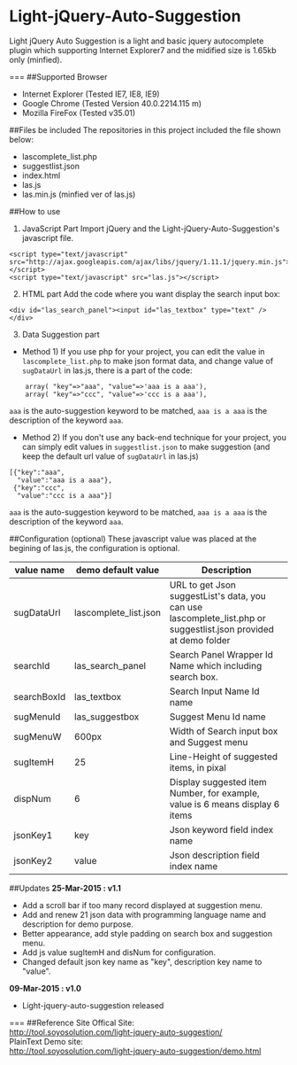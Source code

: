 # Light-jQuery-Auto-Suggestion
Light jQuery Auto Suggestion is a light and basic jquery autocomplete plugin which supporting Internet Explorer7 and the midified size is 1.65kb only (minfied).

===
##Supported Browser
- Internet Explorer (Tested IE7, IE8, IE9)
- Google Chrome     (Tested Version 40.0.2214.115 m)
- Mozilla FireFox   (Tested v35.01)

##Files be included
The repositories in this project included the file shown below:
- lascomplete_list.php
- suggestlist.json
- index.html
- las.js
- las.min.js (minfied ver of las.js)

##How to use
1) JavaScript Part
Import jQuery and the Light-jQuery-Auto-Suggestion's javascript file.
```
<script type="text/javascript" src="http://ajax.googleapis.com/ajax/libs/jquery/1.11.1/jquery.min.js"></script>
<script type="text/javascript" src="las.js"></script>
```
2) HTML part
Add the code where you want display the search input box:
```
<div id="las_search_panel"><input id="las_textbox" type="text" /></div>
```
3) Data Suggestion part
- Method 1) 
If you use php for your project, you can edit the value in `lascomplete_list.php` to make json format data, and change value of `sugDataUrl` in las.js, there is a part of the code:
```
    array( "key"=>"aaa", "value"=>'aaa is a aaa'),
    array( "key"=>"ccc", "value"=>'ccc is a aaa'),
```
`aaa` is the auto-suggestion keyword to be matched, `aaa is a aaa` is the description of the keyword `aaa`.

- Method 2) 
If you don't use any back-end technique for your project, you can simply edit values in `suggestlist.json` to make suggestion (and keep the default url value of `sugDataUrl` in las.js)
```
[{"key":"aaa",
  "value":"aaa is a aaa"},
 {"key":"ccc",
  "value":"ccc is a aaa"}]
```
`aaa` is the auto-suggestion keyword to be matched, `aaa is a aaa` is the description of the keyword `aaa`.

##Configuration (optional)
These javascript value was placed at the begining of las.js, the configuration is optional.

 value name  | demo default value   | Description                                               
-------------|----------------------|-------------------------------------------
 sugDataUrl  | lascomplete_list.json | URL to get Json suggestList's data, you can use lascomplete_list.php or suggestlist.json provided at demo folder                      
 searchId    | las_search_panel     | Search Panel Wrapper Id Name which including search box.  
 searchBoxId | las_textbox          | Search Input Name Id name                                 
 sugMenuId   | las_suggestbox       | Suggest Menu Id name                                      
 sugMenuW    | 600px                | Width of Search input box and Suggest menu                
 sugItemH    | 25                   | Line-Height of suggested items, in pixal
 dispNum     | 6                    | Display suggested item Number, for example, value is 6 means display 6 items
 jsonKey1    | key                  | Json keyword field index name                             
 jsonKey2    | value            | Json description field index name                         


##Updates
**25-Mar-2015 : v1.1**
- Add a scroll bar if too many record displayed at suggestion menu.
- Add and renew 21 json data with programming language name and description for demo purpose.
- Better appearance, add style padding on search box and suggestion menu.
- Add js value sugItemH and disNum for configuration.
- Changed default json key name as "key", description key name to "value".

**09-Mar-2015 : v1.0**
- Light-jquery-auto-suggestion released

===
##Reference Site
Offical Site:<br />
http://tool.soyosolution.com/light-jquery-auto-suggestion/<br />
PlainText Demo site:<br />
http://tool.soyosolution.com/light-jquery-auto-suggestion/demo.html<br />
